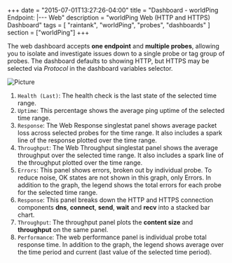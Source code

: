 +++
date = "2015-07-01T13:27:26-04:00"
title = "Dashboard - worldPing Endpoint: |--- Web"
description = "worldPing Web (HTTP and HTTPS) Dashboard"
tags = [ "raintank", "worldPing", "probes", "dashboards" ]
section = ["worldPing"]
+++

The web dashboard accepts **one endpoint** and **multiple probes**, allowing you to isolate and investigate issues down to a single probe or tag group of probes. The dashboard defaults to showing HTTP, but HTTPS may be selected via *Protocol* in the dashboard variables selector.

![Picture](/img/docs/worldPing-Endpoint-Web.png)


1. `Health (Last)`: The health check is the last state of the selected time range. 
2. `Uptime`: This percentage shows the average ping uptime of the selected time range.
3. `Response`: The Web Response singlestat panel shows average packet loss across selected probes for the time range. It also includes a spark line of the response plotted over the time range.  
4. `Throughput`: The Web Throughput singlestat panel shows the average throughput over the selected time range. It also includes a spark line of the throughput plotted over the time range. 
5. `Errors`: This panel shows errors, broken out by individual probe. To reduce noise, OK states are not shown in this graph, only Errors. In addition to the graph, the legend shows the total errors for each probe for the selected time range. 
6. `Response`: This panel breaks down the HTTP and HTTPS connection components **dns**, **connect**, **send**, **wait** and **recv** into a stacked bar chart.
7. `Throughput`: The throughput panel plots the **content size** and **throughput** on the same panel. 
8. `Performance`: The web performance panel is individual probe total response time. In addition to the graph, the legend shows average over the time period and current (last value of the selected time period).